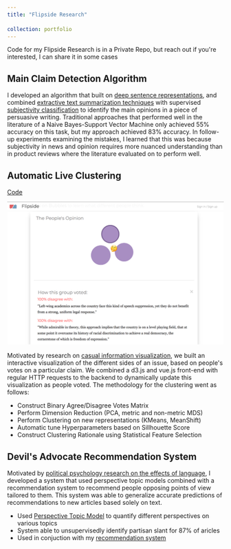 ```yaml
---
title: "Flipside Research"

collection: portfolio
---
```


Code for my Flipside Research is in a Private Repo, but reach out if you're interested, I can share it in some cases

## Main Claim Detection Algorithm

I developed an algorithm that built on [deep sentence representations](https://arxiv.org/abs/1705.02364), and combined [extractive text summarization techniques](https://web.eecs.umich.edu/~mihalcea/papers/mihalcea.emnlp04.pdf) with supervised [subjectivity classification](http://mpqa.cs.pitt.edu/corpora/mpqa_corpus/) to identify the main opinions in a piece of persuasive writing. Traditional approaches that performed well in the literature of a Naive Bayes-Support Vector Machine only achieved 55% accuracy on this task, but my approach achieved 83% accuracy. In follow-up experiments examining the mistakes, I learned that this was because subjectivity in news and opinion requires more nuanced understanding than in product reviews where the literature evaluated on to perform well.


## Automatic Live Clustering 

[Code](https://github.com/siddsach/Clusterviz)

![alt text](/images/bubbleviz.png)

Motivated by research on [casual information visualization](https://dl.acm.org/citation.cfm?id=1313), we built an interactive visualization of the different sides of an issue, based on people's votes on a particular claim. We combined a d3.js and vue.js front-end with regular HTTP requests to the backend to dynamically update this visualization as people voted. The methodology for the clustering went as follows:

* Construct Binary Agree/Disagree Votes Matrix
* Perform Dimension Reduction (PCA, metric and non-metric MDS)
* Perform Clustering on new representations (KMeans, MeanShift)
* Automatic tune Hyperparameters based on Sillhouette Score
* Construct Clustering Rationale using Statistical Feature Selection

## Devil's Advocate Recommendation System

Motivated by [political psychology research on the effects of language](http://journals.sagepub.com/doi/abs/10.1177/0146167215607842), I developed a system that used perspective topic models combined with a recommendation system to recommend people opposing points of view tailored to them. This system was able to generalize accurate predictions of recommendations to new articles based solely on text.

* Used [Perspective Topic Model](https://www.irit.fr/publis/SIG/2016_ECIR_TCBPS.pdf) to quantify different perspectives on various topics
* System able to unsupervisedly identify partisan slant for 87% of aricles
* Used in conjuction with my [recommendation system](https://github.com/siddsach/Hybrid-Recommender)
